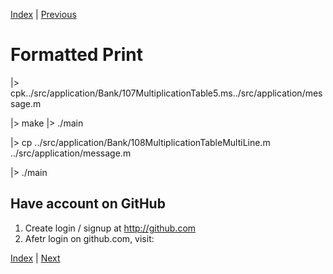 [Index](../README.md) | [Previous](Compiling_and_running_program_by_amending_messages.md)

# Formatted Print

|> cpk../src/application/Bank/107MultiplicationTable5.ms../src/application/message.m

|> make
|> ./main


|> cp ../src/application/Bank/108MultiplicationTableMultiLine.m ../src/application/message.m

|> ./main


## Have account on GitHub

1. Create login / signup at http://github.com
1. Afetr login on github.com, visit: 

[Index](../README.md) | [Next](.md)

